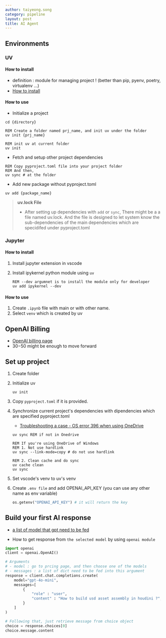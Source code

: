 ```yaml
---
author: taiyeong.song
category: pipeline
layout: post
title: AI Agent
---
```


## Environments

### UV

#### How to install

- definition : module for managing project ! (better than pip, pyenv, poetry, virtualenv ...)
- [How to install](https://docs.astral.sh/uv/getting-started/installation/)

#### How to use

- Initialize a project

```batch
cd {directory}

REM Create a folder named prj_name, and init uv under the folder
uv init {prj_name} 

REM init uv at current folder
uv init 
```

- Fetch and setup other project dependencies

```batch
REM Copy pyproject.toml file into your project folder
REM And then,
uv sync # at the folder
```

- Add new package without pyproject.toml

```batch
uv add {package_name}
```

> **uv.lock File**
> - After setting up dependencies with `add` or `sync`, There might be a a file named uv.lock. And the file is designed to let system know the sub-dependencies of the main dependencies which are specidifed under pyproject.toml


### Jupyter

#### How to install

1. Install jupyter extension in vscode
2. Install ipykernel python module using `uv`

    ```batch
    REM --dev argumnet is to install the module only for developer
    uv add ipykernel --dev
    ```

#### How to use

1. Create `.ipynb` file with main or with other name.
2. Select `venv` which is created by uv

## OpenAI Billing

- [OpenAI billing page](https://platform.openai.com/settings/organization)
- $30-$50 might be enough to move forward

## Set up project

1. Create folder
2. Initialize uv

    ```batch
    uv init
    ```

3. Copy `pyproject.toml` if it is provided.
4. Synchronize current project's dependencies with dipendencies which are specified pyproject.toml 

    - [Troubleshooting a case - OS error 396 when using OneDrive](https://github.com/astral-sh/uv/issues/7906)

    ```batch
    uv sync REM if not in Onedrive

    REM If you're using OneDrive of Windows
    REM 1. Not use hardlink
    uv sync --link-mode=copy # do not use hardlink 
    
    REM 2. Clean cache and do sync
    uv cache clean
    uv sync
    ```

5. Set vscode's venv to uv's venv
6. Create `.env file` and add OPENAI_API_KEY (you can use any other name as env variable)

    ```python
    os.getenv("OPENAI_API_KEY") # it will return the key
    ```


## Build your first AI response

- [a list of model that gpt need to be fed](https://platform.openai.com/docs/pricing)

- How to get response from `the selected model` by using `openai module`

```python
import openai
client = openai.OpenAI()

# Arguments
# - model : go to prcing page, and then choose one of the models
# - messages : a list of dict need to be fed into this argument
response = client.chat.completions.create(
    model="gpt-4o-mini",
    messages=[
        {
            "role" : "user",
            "content" : "How to build usd asset assembly in houdini ?",
        }
    ]
)

# Following that, just retrieve message from choice object
choice = response.choices[0]
choice.message.content
```

